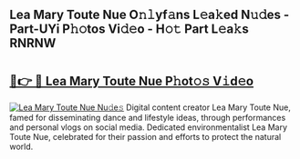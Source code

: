 ## Lea Mary Toute Nue O𝚗𝚕yf𝚊ns L𝚎a𝚔ed N𝚞𝚍es - Part-UYi P𝚑𝚘tos Vi𝚍𝚎o - H𝚘𝚝 Part L𝚎a𝚔s RNRNW

# <h2><a href="http://kf5zwbj.oniu.top/?m=Lea+Mary+Toute+Nue">🔗👉 🔴 Lea Mary Toute Nue P𝚑ot𝚘𝚜 V𝚒d𝚎o</a></h2>

[![Lea Mary Toute Nue Nu𝚍e𝚜](https://i.imgur.com/0qMVB7G.gif)](http://kf5zwbj.oniu.top/?m=Lea+Mary+Toute+Nue)
Digital content creator Lea Mary Toute Nue, famed for disseminating dance and lifestyle ideas, through performances and personal vlogs on social media. Dedicated environmentalist Lea Mary Toute Nue, celebrated for their passion and efforts to protect the natural world.  
